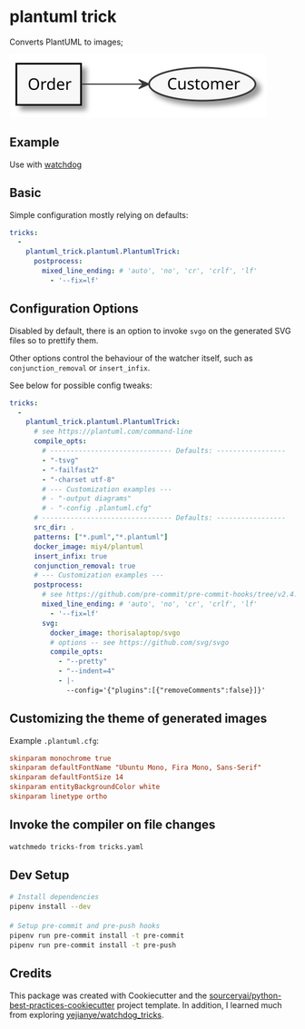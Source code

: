 # plantuml trick

Converts PlantUML to images;

![Order-UML](./Order.puml.svg "UML Example")

## Example

Use with [watchdog](https://github.com/gorakhargosh/watchdog)

## Basic

Simple configuration mostly relying on defaults:

```yaml
tricks:
  -
    plantuml_trick.plantuml.PlantumlTrick:
      postprocess:
        mixed_line_ending: # 'auto', 'no', 'cr', 'crlf', 'lf'
          - '--fix=lf'
```
## Configuration Options

Disabled by default, there is an option to invoke `svgo` on the generated SVG files so to prettify them.

Other options control the behaviour of the watcher itself, such as `conjunction_removal` or `insert_infix`.

See below for possible config tweaks:

```yaml
tricks:
  -
    plantuml_trick.plantuml.PlantumlTrick:
      # see https://plantuml.com/command-line
      compile_opts:
        # ------------------------------ Defaults: -----------------
        - "-tsvg"
        - "-failfast2"
        - "-charset utf-8"
        # --- Customization examples ---
        # - "-output diagrams"
        # - "-config .plantuml.cfg"
      # -------------------------------- Defaults: -----------------
      src_dir: .
      patterns: ["*.puml","*.plantuml"]
      docker_image: miy4/plantuml
      insert_infix: true
      conjunction_removal: true
      # --- Customization examples ---
      postprocess:
        # see https://github.com/pre-commit/pre-commit-hooks/tree/v2.4.0
        mixed_line_ending: # 'auto', 'no', 'cr', 'crlf', 'lf'
          - '--fix=lf'
        svg:
          docker_image: thorisalaptop/svgo
          # options -- see https://github.com/svg/svgo
          compile_opts:
            - "--pretty"
            - "--indent=4"
            - |-
              --config='{"plugins":[{"removeComments":false}]}'
```

## Customizing the theme of generated images

Example `.plantuml.cfg`:

```ini
skinparam monochrome true
skinparam defaultFontName "Ubuntu Mono, Fira Mono, Sans-Serif"
skinparam defaultFontSize 14
skinparam entityBackgroundColor white
skinparam linetype ortho
```

## Invoke the compiler on file changes

```bash
watchmedo tricks-from tricks.yaml
```

## Dev Setup
```sh
# Install dependencies
pipenv install --dev

# Setup pre-commit and pre-push hooks
pipenv run pre-commit install -t pre-commit
pipenv run pre-commit install -t pre-push
```

## Credits
This package was created with Cookiecutter and the [sourceryai/python-best-practices-cookiecutter](https://github.com/sourceryai/python-best-practices-cookiecutter) project template.
In addition, I learned much from exploring [yejianye/watchdog_tricks](https://github.com/yejianye/watchdog-tricks/tree/master/watchdog_tricks).

